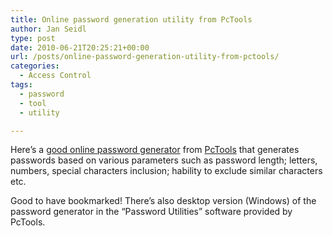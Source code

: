 ```yaml
---
title: Online password generation utility from PcTools
author: Jan Seidl
type: post
date: 2010-06-21T20:25:21+00:00
url: /posts/online-password-generation-utility-from-pctools/
categories:
  - Access Control
tags:
  - password
  - tool
  - utility

---
```

Here&#8217;s a [good online password generator][1] from [PcTools][2] that generates passwords based on various parameters such as password length; letters, numbers, special characters inclusion; hability to exclude similar characters etc.

Good to have bookmarked! There&#8217;s also desktop version (Windows) of the password generator in the &#8220;Password Utilities&#8221; software provided by PcTools.

 [1]: http://www.pctools.com/guides/password/
 [2]: http://www.pctools.com